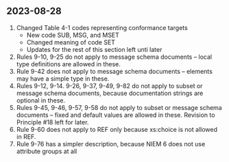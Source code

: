 ## 2023-08-28

1. Changed Table 4-1 codes representing conformance targets
   * New code SUB, MSG, and MSET
   * Changed meaning of code SET
   * Updates for the rest of this section left unti later
2. Rules 9-10, 9-25 do not apply to message schema documents – local type definitions are allowed in these.
3. Rule 9-42 does not apply to message schema documents – elements may have a simple type in these.
4. Rules 9-12, 9-14. 9-26, 9-37, 9-49, 9-82 do not apply to subset or message schema documents, because documentation strings are optional in these.
5. Rules 9-45, 9-46, 9-57, 9-58 do not apply to subset or message schema documents – fixed and default values are allowed in these.  Revision to Principle #18 left for later.
6. Rule 9-60 does not apply to REF only because xs:choice is not allowed in REF.
7. Rule 9-76 has a simpler description, because NIEM 6 does not use attribute groups at all